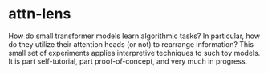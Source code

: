 # attn-lens

How do small transformer models learn algorithmic tasks? In particular, how do they utilize their attention heads (or not) to rearrange information? This small set of experiments applies interpretive techniques to such toy models. It is part self-tutorial, part proof-of-concept, and very much in progress.
